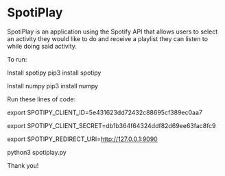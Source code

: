 # SpotiPlay

SpotiPlay is an application using the Spotify API that allows users to select an activity they would like to do and receive a playlist they can listen to while doing said activity. 

To run:

Install spotipy
pip3 install spotipy

Install numpy
pip3 install numpy

Run these lines of code:

export SPOTIPY_CLIENT_ID=5e431623dd72432c88695cf389ec0aa7

export SPOTIPY_CLIENT_SECRET=db1b364f64324ddf82d69ee63fac8fc9

export SPOTIPY_REDIRECT_URI=http://127.0.0.1:9090

python3 spotiplay.py


Thank you!
